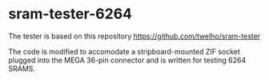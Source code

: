 # sram-tester-6264

The tester is based on this repository
https://github.com/twelho/sram-tester

The code is modified to accomodate a stripboard-mounted ZIF socket plugged into the MEGA 36-pin connector and is written for testing 6264 SRAMS.



